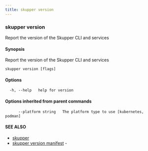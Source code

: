 ```yaml
---
title: skupper version
---
```

### skupper version

Report the version of the Skupper CLI and services

#### Synopsis

Report the version of the Skupper CLI and services

```
skupper version [flags]
```

#### Options

```
  -h, --help   help for version
```

#### Options inherited from parent commands

```
      --platform string   The platform type to use [kubernetes, podman]
```

#### SEE ALSO

* [skupper](index.html) 
* [skupper version manifest](skupper_version_manifest.html)	 - 

<!-- ###### Auto generated by spf13/cobra on 29-May-2024
 -->
